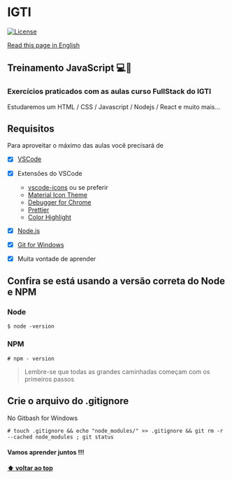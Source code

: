 # IGTI

[![License](http://img.shields.io/:license-mit-blue.svg?style=flat-square)](http://badges.mit-license.org)

[Read this page in English](https://github.com/js-farnesi/igti/blob/master/README-en.md)

## Treinamento JavaScript 💻📖

### Exercícios praticados com as aulas curso FullStack do IGTI

Estudaremos um HTML / CSS / Javascript / Nodejs / React e muito mais...

## Requisitos

Para aproveitar o máximo das aulas você precisará de 
- [x] [VSCode](https://code.visualstudio.com/download)
- [x] Extensões do VSCode
  - [vscode-icons](https://marketplace.visualstudio.com/items?itemName=vscode-icons-team.vscode-icons)
    ou se preferir 
  - [Material Icon Theme](https://marketplace.visualstudio.com/items?itemName=PKief.material-icon-theme)
  - [Debugger for Chrome](https://marketplace.visualstudio.com/items?itemName=msjsdiag.debugger-for-chrome)
  - [Prettier](https://marketplace.visualstudio.com/items?itemName=esbenp.prettier-vscode)
  - [Color Highlight](https://marketplace.visualstudio.com/items?itemName=naumovs.color-highlight)
- [x] [Node.js](https://nodejs.org/) 
- [x] [Git for Windows](https://gitforwindows.org/)
- [x] Muita vontade de aprender


## Confira se está usando a versão correta do Node e NPM

### Node

```
$ node -version
```

### NPM

```
# npm - version
```

> Lembre-se que todas as grandes caminhadas começam com os primeiros passos 

## Crie o arquivo do .gitignore

No Gitbash for Windows 

```
# touch .gitignore && echo "node_modules/" >> .gitignore && git rm -r --cached node_modules ; git status
```

#### Vamos aprender juntos !!!

**[⬆ voltar ao top](#IGTI)**
